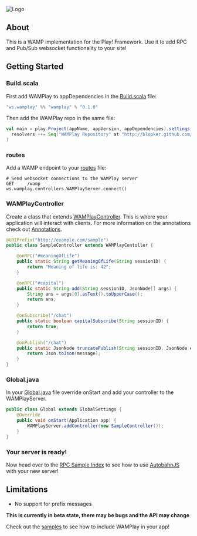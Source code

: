 ![Logo](https://raw.github.com/blopker/WAMPlay/master/wamplay.png)

About
-----
This is a WAMP implementation for the Play! Framework. Use it to add RPC and Pub/Sub websocket functionality to your site!

Getting Started
---------------

### Build.scala

First add WAMPlay to appDependencies in the [Build.scala](https://github.com/blopker/WAMPlay/blob/master/sample/rpc/project/Build.scala) file:

```scala
"ws.wamplay" %% "wamplay" % "0.1.0"
```

Then add the WAMPlay repo in the same file:

```scala
val main = play.Project(appName, appVersion, appDependencies).settings(
  resolvers ++= Seq("WAMPlay Repository" at "http://blopker.github.com/maven-repo/")
)
```

### routes

Add a WAMP endpoint to your [routes](https://github.com/blopker/WAMPlay/blob/master/sample/rpc/conf/routes) file:

```
# Send websocket connections to the WAMPlay server
GET     /wamp                     ws.wamplay.controllers.WAMPlayServer.connect()
```

### WAMPlayController

Create a class that extends [WAMPlayController](https://github.com/blopker/WAMPlay/blob/master/sample/rpc/app/controllers/RPC.java). This is where your application will interact with clients. For more information on the annotations check out [Annotations](https://github.com/blopker/WAMPlay/wiki/Annotations).

```java
@URIPrefix("http://example.com/sample")
public class SampleController extends WAMPlayContoller {

	@onRPC("#meaningOfLife")
	public static String getMeaningOfLife(String sessionID) {
		return "Meaning of life is: 42";
	}

	@onRPC("#capital")
	public static String add(String sessionID, JsonNode[] args) {
		String ans = args[0].asText().toUpperCase();
		return ans;
	}

	@onSubscribe("/chat")
	public static boolean capitalSubscribe(String sessionID) {
		return true;
	}

	@onPublish("/chat")
	public static JsonNode truncatePublish(String sessionID, JsonNode event) {
		return Json.toJson(message);
	}
}
```

### Global.java

In your [Global.java](https://github.com/blopker/WAMPlay/blob/master/sample/rpc/app/Global.java) file override onStart and add your controller to the WAMPlayServer.

```java
public class Global extends GlobalSettings {
	@Override
	public void onStart(Application app) {
		WAMPlayServer.addController(new SampleController());
	}
}
```

### Your server is ready!

Now head over to the [RPC Sample Index](https://github.com/blopker/WAMPlay/blob/master/sample/rpc/app/views/index.scala.html) to see how to use [AutobahnJS](http://autobahn.ws/js) with your new server!

Limitations
-----------
- No support for prefix messages

**This is currently in beta state, there may be bugs and the API may change**

Check out the [samples](https://github.com/blopker/WAMPlay/tree/master/sample) to see how to include WAMPlay in your app!
